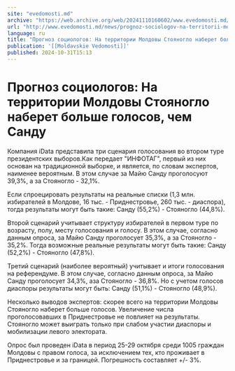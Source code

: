 ```yaml
---
site: "evedomosti.md"
archive: "https://web.archive.org/web/20241110160602/www.evedomosti.md/news/prognoz-sociologov-na-territorii-moldovy-stoyanoglo-naberet"
url: "http://www.evedomosti.md/news/prognoz-sociologov-na-territorii-moldovy-stoyanoglo-naberet"
language: ru
title: "Прогноз социологов: На территории Молдовы Стояногло наберет больше голосов, чем Санду"
publication: '[[Moldavskie Vedomosti]]'
published: 2024-10-31T15:13
---
```


# Прогноз социологов: На территории Молдовы Стояногло наберет больше голосов, чем Санду

Компания iData представила три сценария голосования во втором туре президентских выборов.Как передает "ИНФОТАГ", первый из них основан на традиционной выборке, и является, по словам экспертов, наименее вероятным. В этом случае за Майю Санду проголосуют 39,3%, а за Стояногло - 32,1%.

Если спроецировать результаты на реальные списки (1,3 млн. избирателей в Молдове, 16 тыс. - Приднестровье, 260 тыс. - диаспора), тогда результаты могут быть такие: Санду (55,2%) - Стояногло (44,8%).

Второй сценарий учитывает структуру избирателей в первом туре по возрасту, полу, месту голосования и голосу. В этом случае, согласно данным опроса, за Майю Санду проголосует 35,3%, а за Стояногло - 35,2%. Тогда возможные реальные результаты могут быть такие: Санду (52,2%) - Стояногло (47,8%).

Третий сценарий (наиболее вероятный) учитывает и итоги голосования на референдуме. В этом случае, согласно данным опроса, за Майю Санду проголосует 34,3%, аза Стояногло - 36,8%. Но с учетом голосов диаспоры результаты могут быть: Санду (51,1%) - Стояногло (48,9%).

Несколько выводов экспертов: скорее всего на территории Молдовы Стояногло наберет больше голосов. Увеличение числа проголосовавших в Приднестровье не повлияет на результаты. Стояногло может выиграть только при слабом участии диаспоры и мобилизации левого электората.

Опрос был проведен iData в период 25-29 октября среди 1005 граждан Молдовы с правом голоса, за исключением тех, кто проживает в Приднестровье и за границей. Погрешность составляет +/- 3%.